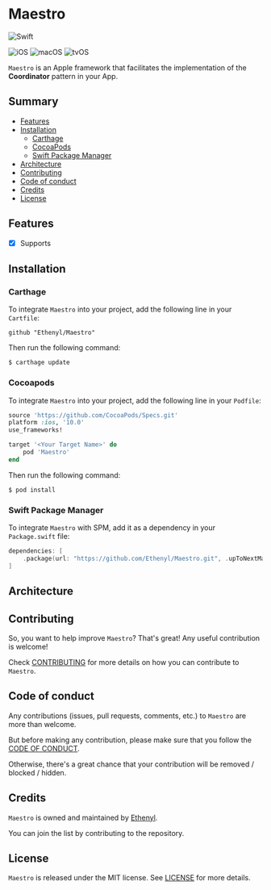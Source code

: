 # Maestro

![Swift](https://img.shields.io/badge/Swift-5.2+-f05138.svg?style=flat-square)

![iOS](https://img.shields.io/badge/iOS-9+-lightgrey.svg?style=flat-square)
![macOS](https://img.shields.io/badge/macOS-10.10+-lightgrey.svg?style=flat-square)
![tvOS](https://img.shields.io/badge/tvOS-9.0+-lightgrey.svg?style=flat-square)

`Maestro` is an Apple framework that facilitates the implementation of the **Coordinator** pattern in your App.

## Summary

- [Features](#features)
- [Installation](#installation)
  - [Carthage](#carthage)
  - [CocoaPods](#cocoapods)
  - [Swift Package Manager](#swift-package-manager)
- [Architecture](#architecture)
- [Contributing](#contributing)
- [Code of conduct](#code-of-conduct)
- [Credits](#credits)
- [License](#license)

## Features

- [x] Supports

## Installation

### Carthage

To integrate `Maestro` into your project, add the following line in your `Cartfile`:

```ogdl
github "Ethenyl/Maestro"
```

Then run the following command:

`$ carthage update`

### Cocoapods

To integrate `Maestro` into your project, add the following line in your `Podfile`:

```ruby
source 'https://github.com/CocoaPods/Specs.git'
platform :ios, '10.0'
use_frameworks!

target '<Your Target Name>' do
    pod 'Maestro'
end
```

Then run the following command:

`$ pod install`

### Swift Package Manager

To integrate `Maestro` with SPM, add it as a dependency in your `Package.swift` file:

```swift
dependencies: [
    .package(url: "https://github.com/Ethenyl/Maestro.git", .upToNextMajor(from: "0.1.0"))
]
```

## Architecture

## Contributing

So, you want to help improve `Maestro`? That's great! Any useful contribution is welcome!

Check [CONTRIBUTING](https://github.com/Ethenyl/Maestro/blob/master/CONTRIBUTING.md) for more details on how you can contribute to `Maestro`.

## Code of conduct

Any contributions (issues, pull requests, comments, etc.) to `Maestro` are more than welcome.

But before making any contribution, please make sure that you follow the [CODE OF CONDUCT](https://github.com/Ethenyl/Maestro/blob/master/CODE_OF_CONDUCT.md).

Otherwise, there's a great chance that your contribution will be removed / blocked / hidden.

## Credits

`Maestro` is owned and maintained by [Ethenyl](https://github.com/Ethenyl).

You can join the list by contributing to the repository.

## License

`Maestro` is released under the MIT license. See [LICENSE](https://github.com/Ethenyl/Maestro/blob/master/LICENSE) for more details.
